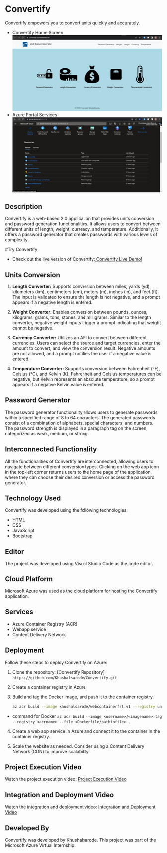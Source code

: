 # Convertify

Convertify empowers you to convert units quickly and accurately.
- Convertify Home Screen
![Convertify Home Screen](screenshotFRT.jpg)
- Azure Portal Services
![Azure Portal Services](servicestack.jpg)

## Description

Convertify is a web-based 2.0 application that provides units conversion and password generation functionalities. It allows users to convert between different units of length, weight, currency, and temperature. Additionally, it offers a password generator that creates passwords with various levels of complexity.

#Try Convertify
- Check out the live version of Convertify:[ Convertify Live Demo!](https://convertify.azurewebsites.net/)


## Units Conversion

1. **Length Converter:** Supports conversion between miles, yards (yd), kilometers (km), centimeters (cm), meters (m), inches (in), and feet (ft). The input is validated to ensure the length is not negative, and a prompt appears if a negative length is entered.

2. **Weight Converter:** Enables conversion between pounds, ounces, kilograms, grams, tons, stones, and milligrams. Similar to the length converter, negative weight inputs trigger a prompt indicating that weight cannot be negative.

3. **Currency Converter:** Utilizes an API to convert between different currencies. Users can select the source and target currencies, enter the amount to convert, and view the conversion result. Negative amounts are not allowed, and a prompt notifies the user if a negative value is entered.

4. **Temperature Converter:** Supports conversion between Fahrenheit (°F), Celsius (°C), and Kelvin (K). Fahrenheit and Celsius temperatures can be negative, but Kelvin represents an absolute temperature, so a prompt appears if a negative Kelvin value is entered.

## Password Generator

The password generator functionality allows users to generate passwords within a specified range of 8 to 64 characters. The generated passwords consist of a combination of alphabets, special characters, and numbers. The password strength is displayed in a paragraph tag on the screen, categorized as weak, medium, or strong.

## Interconnected Functionality

All the functionalities of Convertify are interconnected, allowing users to navigate between different conversion types. Clicking on the web app icon in the top-left corner returns users to the home page of the application, where they can choose their desired conversion or access the password generator.

## Technology Used

Convertify was developed using the following technologies:

- HTML
- CSS
- JavaScript
- Bootstrap

## Editor

The project was developed using Visual Studio Code as the code editor.

## Cloud Platform

Microsoft Azure was used as the cloud platform for hosting the Convertify application.

## Services
- Azure Container Registry (ACR)
- Webapp service
- Content Delivery Network

## Deployment

Follow these steps to deploy Convertify on Azure:

1. Clone the repository: [Convertify Repository]
```https://github.com/Khushalsarode/Convertify.git```

2. Create a container registry in Azure.

3. Build and tag the Docker image, and push it to the container registry.

   ```bash
   az acr build --image khushalsarode/webcontainerfrt:v1 --registry unitconverter --file Dockerfile .
   ```
- command for Docker
   ``` az acr build --image <username>/<imagename>:tag --registry <acrname> --file <Dockerfile/pathtofile> .  ```

4. Create a web app service in Azure and connect it to the container in the container registry.

5. Scale the website as needed. Consider using a Content Delivery Network (CDN) to improve scalability.

## Project Execution Video
Watch the project execution video: [Project Execution Video](https://youtu.be/tTx8CqXneTQ)

## Integration and Deployment Video
Watch the integration and deployment video: [Integration and Deployment Video](https://youtu.be/FzlVxMUuh_U)

## Developed By
Convertify was developed by Khushalsarode. This project was part of the Microsoft Azure Virtual Internship.
